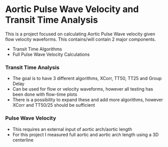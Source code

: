# Aortic Pulse Wave Velocity and Transit Time Analysis 

This is a project focused on calculating Aortic Pulse Wave velocity given flow velocity waveforms. This contains/will contain 2 major components.

  - Transit Time Algorithms
  - Full Pulse Wave Velocity Calculations

### Transit Time Analysis

  - The goal is to have 3 different algorithms, XCorr, TT50, TT25 and Group Delay
  - Can be used for flow or velocity waveforms, however all testing has been done with flow-time plots
  - There is a possibility to expand these and add more algorithms, however XCorr and TT50/25 should be sufficient

### Pulse Wave Velocity
  - This requires an external input of aortic arch/aortic length
  - For this project I measured full aortic and aortic arch length using a 3D centerline
